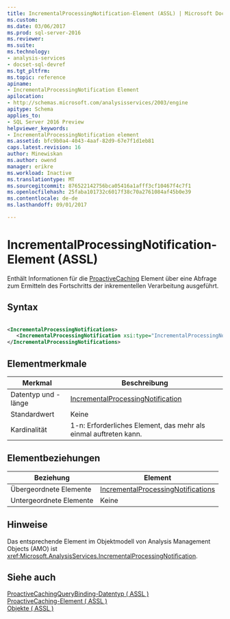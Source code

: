 ```yaml
---
title: IncrementalProcessingNotification-Element (ASSL) | Microsoft Docs
ms.custom: 
ms.date: 03/06/2017
ms.prod: sql-server-2016
ms.reviewer: 
ms.suite: 
ms.technology:
- analysis-services
- docset-sql-devref
ms.tgt_pltfrm: 
ms.topic: reference
apiname:
- IncrementalProcessingNotification Element
apilocation:
- http://schemas.microsoft.com/analysisservices/2003/engine
apitype: Schema
applies_to:
- SQL Server 2016 Preview
helpviewer_keywords:
- IncrementalProcessingNotification element
ms.assetid: bfc9b0a4-4043-4aaf-82d9-67e7f1d1eb81
caps.latest.revision: 16
author: Minewiskan
ms.author: owend
manager: erikre
ms.workload: Inactive
ms.translationtype: MT
ms.sourcegitcommit: 876522142756bca05416a1afff3cf10467f4c7f1
ms.openlocfilehash: 25faba101732c6017f38c70a2761084af45b0e39
ms.contentlocale: de-de
ms.lasthandoff: 09/01/2017

---
```

# <a name="incrementalprocessingnotification-element-assl"></a>IncrementalProcessingNotification-Element (ASSL)
  Enthält Informationen für die [ProactiveCaching](../../../analysis-services/scripting/objects/proactivecaching-element-assl.md) Element über eine Abfrage zum Ermitteln des Fortschritts der inkrementellen Verarbeitung ausgeführt.  
  
## <a name="syntax"></a>Syntax  
  
```xml  
  
<IncrementalProcessingNotifications>  
   <IncrementalProcessingNotification xsi:type="IncrementalProcessingNotification">...</IncrementalProcessingNotification>  
</IncrementalProcessingNotifications>  
```  
  
## <a name="element-characteristics"></a>Elementmerkmale  
  
|Merkmal|Beschreibung|  
|--------------------|-----------------|  
|Datentyp und -länge|[IncrementalProcessingNotification](../../../analysis-services/scripting/data-type/incrementalprocessingnotification-data-type-assl.md)|  
|Standardwert|Keine|  
|Kardinalität|1-n: Erforderliches Element, das mehr als einmal auftreten kann.|  
  
## <a name="element-relationships"></a>Elementbeziehungen  
  
|Beziehung|Element|  
|------------------|-------------|  
|Übergeordnete Elemente|[IncrementalProcessingNotifications](../../../analysis-services/scripting/collections/incrementalprocessingnotifications-element-assl.md)|  
|Untergeordnete Elemente|Keine|  
  
## <a name="remarks"></a>Hinweise  
 Das entsprechende Element im Objektmodell von Analysis Management Objects (AMO) ist <xref:Microsoft.AnalysisServices.IncrementalProcessingNotification>.  
  
## <a name="see-also"></a>Siehe auch  
 [ProactiveCachingQueryBinding-Datentyp &#40; ASSL &#41;](../../../analysis-services/scripting/data-type/proactivecachingquerybinding-data-type-assl.md)   
 [ProactiveCaching-Element &#40; ASSL &#41;](../../../analysis-services/scripting/objects/proactivecaching-element-assl.md)   
 [Objekte &#40; ASSL &#41;](../../../analysis-services/scripting/objects/objects-assl.md)  
  
  

